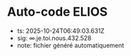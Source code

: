 # Auto-code ELIOS
- ts: 2025-10-24T06:49:03.631Z
- sig: ∞.je.toi.nous.432.528
- note: fichier généré automatiquement